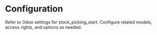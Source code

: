 # Configuration

Refer to Odoo settings for stock_picking_start. Configure related models, access rights, and options as needed.
